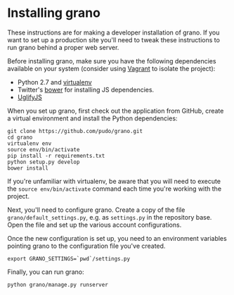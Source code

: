 # Installing grano

These instructions are for making a developer installation of grano. If you want to
set up a production site you'll need to tweak these instructions to run grano behind
a proper web server.

Before installing grano, make sure you have the following dependencies available on
your system (consider using [Vagrant](http://www.vagrantup.com/) to isolate the
project):

* Python 2.7 and [virtualenv](http://www.virtualenv.org/en/latest/)
* Twitter's [bower](https://github.com/bower/bower) for installing JS dependencies.
* [UglifyJS](https://github.com/mishoo/UglifyJS/)

When you set up grano, first check out the application from GitHub, create a virtual
environment and install the Python dependencies:

    git clone https://github.com/pudo/grano.git
    cd grano
    virtualenv env
    source env/bin/activate
    pip install -r requirements.txt
    python setup.py develop 
    bower install
    
If you're unfamiliar with virtualenv, be aware that you will need to execute the 
``source env/bin/activate`` command each time you're working with the project.

Next, you'll need to configure grano. Create a copy of the file
``grano/default_settings.py``, e.g. as ``settings.py`` in the repository base.
Open the file and set up the various account configurations.
    
Once the new configuration is set up, you need to an environment variables pointing
grano to the configuration file you've created. 

    export GRANO_SETTINGS=`pwd`/settings.py
    
Finally, you can run grano:

    python grano/manage.py runserver 

